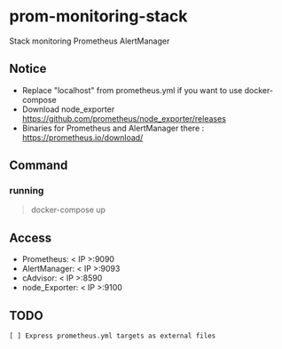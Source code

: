 # prom-monitoring-stack

Stack monitoring Prometheus AlertManager

## Notice

- Replace "localhost" from  prometheus.yml if you want to use docker-compose
- Download node_exporter <https://github.com/prometheus/node_exporter/releases>
- Binaries for Prometheus and AlertManager there : <https://prometheus.io/download/>

## Command

### running

> docker-compose up

## Access

- Prometheus: < IP >:9090
- AlertManager: < IP >:9093
- cAdvisor: < IP >:8590
- node_Exporter: < IP >:9100

## TODO

    [ ] Express prometheus.yml targets as external files
